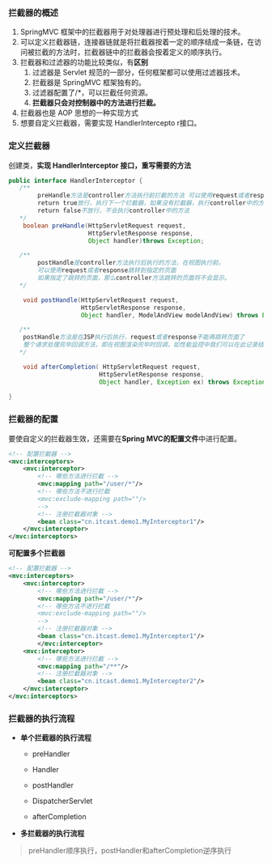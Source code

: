 ### 拦截器的概述

1. SpringMVC 框架中的拦截器用于对处理器进行预处理和后处理的技术。
2. 可以定义拦截器链，连接器链就是将拦截器按着一定的顺序结成一条链，在访问被拦截的方法时，拦截器链中的拦截器会按着定义的顺序执行。
3. 拦截器和过滤器的功能比较类似，有**区别**
   1. 过滤器是 Servlet 规范的一部分，任何框架都可以使用过滤器技术。
   2. 拦截器是 SpringMVC 框架独有的。
   3. 过滤器配置了/\*，可以拦截任何资源。
   4. **拦截器只会对控制器中的方法进行拦截。**
4. 拦截器也是 AOP 思想的一种实现方式
5. 想要自定义拦截器，需要实现 HandlerIntercepto r接口。



### 定义拦截器

创建类，**实现 HandlerInterceptor 接口，重写需要的方法**

```java
public interface HandlerInterceptor {
   /**
		preHandle方法是controller方法执行前拦截的方法 可以使用request或者response跳转到指定的页面
		return true放行，执行下一个拦截器，如果没有拦截器，执行controller中的方法。
		return false不放行，不会执行controller中的方法
   */
    boolean preHandle(HttpServletRequest request,
                      HttpServletResponse response,
                      Object handler)throws Exception;

   /**
	 	postHandle是controller方法执行后执行的方法，在视图执行前。
		可以使用request或者response跳转到指定的页面
		如果指定了跳转的页面，那么controller方法跳转的页面将不会显示。
   */

    void postHandle(HttpServletRequest request, 
                    HttpServletResponse response, 
                    Object handler, ModelAndView modelAndView) throws Exception;

   /**
  	postHandle方法是在JSP执行后执行，request或者response不能再跳转页面了
	整个请求处理完毕回调方法，即在视图渲染完毕时回调，如性能监控中我们可以在此记录结束时间并输出消耗时间，还可以进行一些资源清理，类似于try-catch-finally中的finally，但仅调用处理器执行链中
   */

    void afterCompletion( HttpServletRequest request,
                         HttpServletResponse response,
                         Object handler, Exception ex) throws Exception;
    
}
```



### 拦截器的配置

 要使自定义的拦截器生效，还需要在**Spring MVC的配置文件**中进行配置。

```xml
<!-- 配置拦截器 -->
<mvc:interceptors>
	<mvc:interceptor>
		<!-- 哪些方法进行拦截 -->
		<mvc:mapping path="/user/*"/>
		<!-- 哪些方法不进行拦截
		<mvc:exclude-mapping path=""/>
		-->
		<!-- 注册拦截器对象 -->
		<bean class="cn.itcast.demo1.MyInterceptor1"/>
	</mvc:interceptor>
</mvc:interceptors>
```

**可配置多个拦截器**

```xml
<!-- 配置拦截器 -->
<mvc:interceptors>
	<mvc:interceptor>
		<!-- 哪些方法进行拦截 -->
		<mvc:mapping path="/user/*"/>
		<!-- 哪些方法不进行拦截
		<mvc:exclude-mapping path=""/>
		-->
		<!-- 注册拦截器对象 -->
		<bean class="cn.itcast.demo1.MyInterceptor1"/>
		</mvc:interceptor>
	<mvc:interceptor>
		<!-- 哪些方法进行拦截 -->
		<mvc:mapping path="/**"/>
		<!-- 注册拦截器对象 -->
		<bean class="cn.itcast.demo1.MyInterceptor2"/>
	</mvc:interceptor>
</mvc:interceptors>
```



### 拦截器的执行流程

- **单个拦截器的执行流程**

  - preHandler

  - Handler

  - postHandler

  - DispatcherServlet

  - afterCompletion

    

- **多拦截器的执行流程**

>  preHandler顺序执行，postHandler和afterCompletion逆序执行

